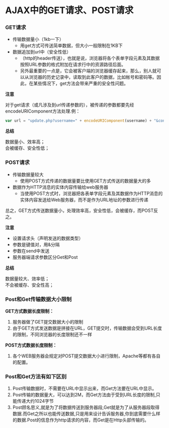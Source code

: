 # AJAX中的GET请求、POST请求

### GET请求

-   传输数据量小（1kb一下）
    -   用get方式可传送简单数据，但大小一般限制在1KB下
-   数据追加到url中（安全性低）
    -   （http的header传送），也就是说，浏览器将各个表单字段元素及其数据按照URL参数的格式附加在请求行中的资源路径后面。
    -   另外最重要的一点是，它会被客户端的浏览器缓存起来，那么，别人就可以从浏览器的历史记录中，读取到此客户的数据，比如帐号和密码等。因此，在某些情况下，get方法会带来严重的安全性问题。 

**注意**

对于get请求（或凡涉及到url传递参数的），被传递的参数都要先经encodeURIComponent方法处理.例：

```javascript
var url = "update.php?username=" + encodeURIComponent(username) + "&content="+encodeURIComponent(content)+"&id=1" ; 
```

**总结**

数据量小、效率高；  
会被缓存、安全性低；

### POST请求

-   传输数据量较大
    -   使用POST方式传递的数据量要比使用GET方式传送的数据量大的多
-   数据作为HTTP消息的实体内容传输给web服务器
    -   当使用POST方式时，浏览器把各表单字段元素及其数据作为HTTP消息的实体内容发送给Web服务器，而不是作为URL地址的参数进行传递

总之，GET方式传送数据量小，处理效率高，安全性低，会被缓存，而POST反之。

**注意**

-   设置请求头（声明发送的数据类型）
-   参数是键值对，用&分隔
-   参数在send中发送
-   服务器端请求参数区分Get和Post

**总结**

数据量较大、效率低；  
不会被缓存、安全性高； 

### Post和Get传输数据大小限制

**GET方式数据长度限制：**

1.  服务器做了GET提交数据大小的限制
2.  由于GET方式发送数据是拼接在URL，GET提交时，传输数据会受到URL长度的限制，不同浏览器的长度限制还不一样

**POST方式数据长度限制：**

1.  各个WEB服务器会规定对POST提交数据大小进行限制，Apache等都有各自的配置。

### Post和Get方法有如下区别

1.  Post传输数据时，不需要在URL中显示出来，而Get方法要在URL中显示。 
2.  Post传输的数据量大，可以达到2M，而Get方法由于受到URL长度的限制,只能传递大约1024字节
3.  Post顾名思义,就是为了将数据传送到服务器段,Get就是为了从服务器段取得数据.而Get之所以也能传送数据,只是用来设计告诉服务器,你到底需要什么样的数据.Post的信息作为http请求的内容，而Get是在Http头部传输的。 

